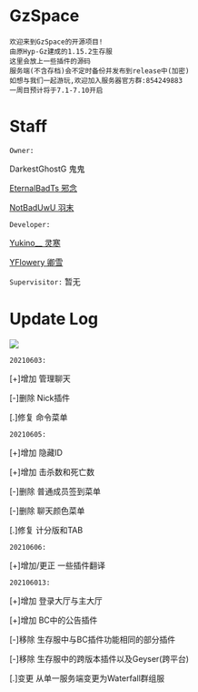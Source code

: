 # GzSpace
    欢迎来到GzSpace的开源项目!
    由原Hyp-Gz建成的1.15.2生存服
    这里会放上一些插件的源码
    服务端(不含存档)会不定时备份并发布到release中(加密)
    如想与我们一起游玩,欢迎加入服务器官方群:854249883
    一周目预计将于7.1-7.10开启

# Staff
`Owner:`

   DarkestGhostG 鬼鬼

  [EternalBadTs 邪念](https://github.com/BadTs)

  [NotBadUwU 羽末](https://github.com/ImYuMo)

`Developer:`

  [Yukino__ 灵寒](https://github.com/LHanMaster)

  [YFlowery 卿雪](https://github.com/YFlowery)

`Supervisitor:`
暂无


# Update Log
![](https://img.shields.io/badge/Update-info-red)

`20210603:`

[+]增加 管理聊天

[-]删除 Nick插件

[.]修复 命令菜单


`20210605:`

[+]增加 隐藏ID

[+]增加 击杀数和死亡数

[-]删除 普通成员签到菜单

[-]删除 聊天颜色菜单

[.]修复 计分版和TAB

`20210606:`

[+]增加/更正 一些插件翻译

`202106013:`

[+]增加 登录大厅与主大厅

[+]增加 BC中的公告插件

[-]移除 生存服中与BC插件功能相同的部分插件

[-]移除 生存服中的跨版本插件以及Geyser(跨平台)

[.]变更 从单一服务端变更为Waterfall群组服

